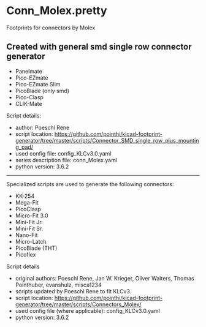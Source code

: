 # Conn_Molex.pretty
Footprints for connectors by Molex

## Created with general smd single row connector generator

 - Panelmate
 - Pico-EZmate
 - Pico-EZmate Slim
 - PicoBlade (only smd)
 - Pico-Clasp
 - CLIK-Mate

Script details:
- author: Poeschl Rene
- script location: https://github.com/pointhi/kicad-footprint-generator/tree/master/scripts/Connector_SMD_single_row_plus_mounting_pad/
- used config file: config_KLCv3.0.yaml
- series description file: conn_Molex.yaml
- python version: 3.6.2

 ---

 Specialized scripts are used to generate the following connectors:

 - KK-254
 - Mega-Fit
 - PicoClasp
 - Micro-Fit 3.0
 - Mini-Fit Jr.
 - Mini-Fit Sr.
 - Nano-Fit
 - Micro-Latch
 - PicoBlade (THT)
 - Picoflex

 Script details
 - original authors: Poeschl Rene, Jan W. Krieger, Oliver Walters, Thomas Pointhuber, evanshulz, misca1234
 - scripts updated by Poeschl Rene to fit KLCv3.
 - script location: https://github.com/pointhi/kicad-footprint-generator/tree/master/scripts/Connectors_Molex/
 - used config file (where applicable): config_KLCv3.0.yaml
 - python version: 3.6.2
